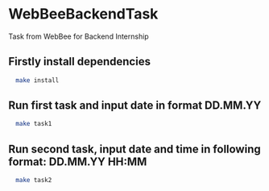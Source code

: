 # WebBeeBackendTask
Task from WebBee for Backend Internship

## Firstly install dependencies
```bash
  make install
```

## Run first task and input date in format DD.MM.YY
```bash
  make task1
```

## Run second task, input date and time in following format: DD.MM.YY HH:MM
```bash
  make task2
```
